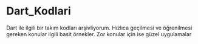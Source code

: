 # Dart_Kodlari
Dart ile ilgili bir takım kodları arşivliyorum.
Hızlıca geçilmesi ve öğrenilmesi gereken konular ilgili basit örnekler.
Zor konular için ise güzel uygulamalar
